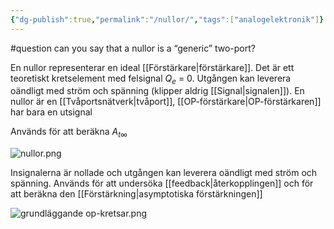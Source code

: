 ```yaml
---
{"dg-publish":true,"permalink":"/nullor/","tags":["analogelektronik"]}
---
```


#question can you say that a nullor is a “generic” two-port?

En nullor representerar en ideal [[Förstärkare\|förstärkare]]. Det är ett teoretiskt kretselement med felsignal $Q_e$ = 0. Utgången kan leverera oändligt med ström och spänning (klipper aldrig [[Signal\|signalen]]). En nullor är en [[Tvåportsnätverk\|tvåport]], [[OP-förstärkare\|OP-förstärkaren]] har bara en utsignal

Används för att beräkna $A_{t\infty}$

![nullor.png](/img/user/images/nullor.png)

Insignalerna är nollade och utgången kan leverera oändligt med ström och spänning. Används för att undersöka [[feedback\|återkopplingen]] och för att beräkna den [[Förstärkning\|asymptotiska förstärkningen]]

![grundläggande op-kretsar.png](/img/user/images/grundl%C3%A4ggande%20op-kretsar.png)